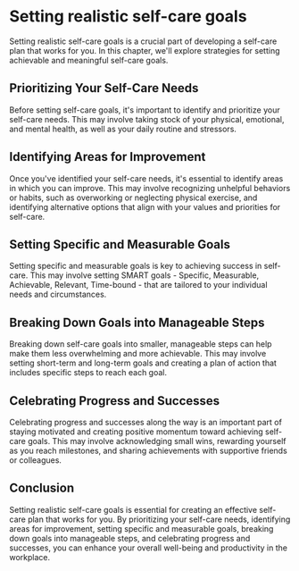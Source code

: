Setting realistic self-care goals
=========================================================================

Setting realistic self-care goals is a crucial part of developing a self-care plan that works for you. In this chapter, we'll explore strategies for setting achievable and meaningful self-care goals.

Prioritizing Your Self-Care Needs
---------------------------------

Before setting self-care goals, it's important to identify and prioritize your self-care needs. This may involve taking stock of your physical, emotional, and mental health, as well as your daily routine and stressors.

Identifying Areas for Improvement
---------------------------------

Once you've identified your self-care needs, it's essential to identify areas in which you can improve. This may involve recognizing unhelpful behaviors or habits, such as overworking or neglecting physical exercise, and identifying alternative options that align with your values and priorities for self-care.

Setting Specific and Measurable Goals
-------------------------------------

Setting specific and measurable goals is key to achieving success in self-care. This may involve setting SMART goals - Specific, Measurable, Achievable, Relevant, Time-bound - that are tailored to your individual needs and circumstances.

Breaking Down Goals into Manageable Steps
-----------------------------------------

Breaking down self-care goals into smaller, manageable steps can help make them less overwhelming and more achievable. This may involve setting short-term and long-term goals and creating a plan of action that includes specific steps to reach each goal.

Celebrating Progress and Successes
----------------------------------

Celebrating progress and successes along the way is an important part of staying motivated and creating positive momentum toward achieving self-care goals. This may involve acknowledging small wins, rewarding yourself as you reach milestones, and sharing achievements with supportive friends or colleagues.

Conclusion
----------

Setting realistic self-care goals is essential for creating an effective self-care plan that works for you. By prioritizing your self-care needs, identifying areas for improvement, setting specific and measurable goals, breaking down goals into manageable steps, and celebrating progress and successes, you can enhance your overall well-being and productivity in the workplace.
